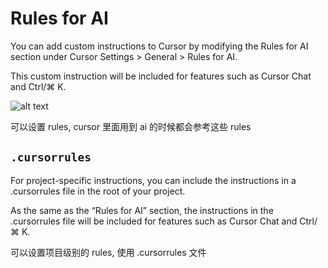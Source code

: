 # Rules for AI

You can add custom instructions to Cursor by modifying the Rules for AI section under Cursor Settings > General > Rules for AI.

This custom instruction will be included for features such as Cursor Chat and Ctrl/⌘ K.

![alt text](https://mintlify.s3.us-west-1.amazonaws.com/cursor/images/context/rules-for-ai.png)

可以设置 rules, cursor 里面用到 ai 的时候都会参考这些 rules

## `.cursorrules`

For project-specific instructions, you can include the instructions in a .cursorrules file in the root of your project.

As the same as the “Rules for AI” section, the instructions in the .cursorrules file will be included for features such as Cursor Chat and Ctrl/⌘ K.

可以设置项目级别的 rules, 使用 .cursorrules 文件
